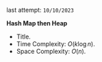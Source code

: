 last attempt: `10/10/2023`

**Hash Map then Heap**
- Title. 
- Time Complexity: $O(k\log n)$. 
- Space Complexity: $O(n)$. 
